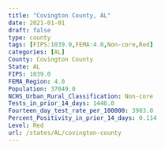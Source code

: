 ```yaml
---
title: "Covington County, AL"
date: 2021-01-01
draft: false
type: county
tags: [FIPS:1039.0,FEMA:4.0,Non-core,Red]
categories: [AL]
County: Covington County
State: AL
FIPS: 1039.0
FEMA_Region: 4.0
Population: 37049.0
NCHS_Urban_Rural_Classification: Non-core
Tests_in_prior_14_days: 1446.0
Fourteen_day_test_rate_per_100000: 3903.0
Percent_Positivity_in_prior_14_days: 0.114
Level: Red
url: /states/AL/covington-county
---
```



